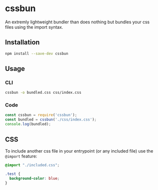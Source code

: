 # cssbun
An extremly lightweight bundler than does nothing but bundles your css files using the import syntax.

## Installation
```bash
npm install --save-dev cssbun
```

## Usage
### CLI
```bash
cssbun -o bundled.css css/index.css
```

### Code
```javascript
const cssbun = require('cssbun');
const bundled = cssbun('./css/index.css');
console.log(bundled);
```

## CSS
To include another css file in your entrypoint (or any included file) use the `@import` feature:

```css
@import "./included.css";

.test {
  background-color: blue;
}
```
